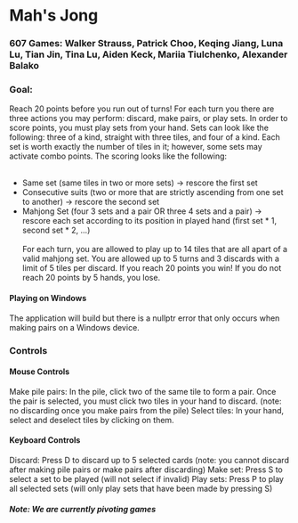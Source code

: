 # Mah's Jong
### 607 Games: Walker Strauss, Patrick Choo, Keqing Jiang, Luna Lu, Tian Jin, Tina Lu, Aiden Keck, Mariia Tiulchenko, Alexander Balako

### Goal:
Reach 20 points before you run out of turns! For each turn you there are three actions you may perform: discard, make pairs, or play sets. In order to score points, you must play sets from your hand. Sets can look like the following: three of a kind, straight with three tiles, and four of a kind. Each set is worth exactly the number of tiles in it; however, some sets may activate combo points. The scoring looks like the following: 
<br/><br/>
- Same set (same tiles in two or more sets) -> rescore the first set <br>
- Consecutive suits (two or more that are strictly ascending from one set to another) -> rescore the second set <br>
- Mahjong Set (four 3 sets and a pair OR three 4 sets and a pair) -> rescore each set according to its position in played hand (first set * 1, second set * 2, ...)
<br/><br/>
For each turn, you are allowed to play up to 14 tiles that are all apart of a valid mahjong set. You are allowed up to 5 turns and 3 discards with a limit of 5 tiles per discard. If you reach 20 points you win! If you do not reach 20 points by 5 hands, you lose.
#### Playing on Windows
The application will build but there is a nullptr error that only occurs when making pairs on a Windows device. 
### Controls
#### Mouse Controls
Make pile pairs: In the pile, click two of the same tile to form a pair. Once the pair is selected, you must click two tiles in your hand to discard. (note: no discarding once you make pairs from the pile)
Select tiles: In your hand, select and deselect tiles by clicking on them.
#### Keyboard Controls
Discard: Press D to discard up to 5 selected cards (note: you cannot discard after making pile pairs or make pairs after discarding)
Make set: Press S to select a set to be played (will not select if invalid)
Play sets: Press P to play all selected sets (will only play sets that have been made by pressing S)

##### Note: We are currently pivoting games
